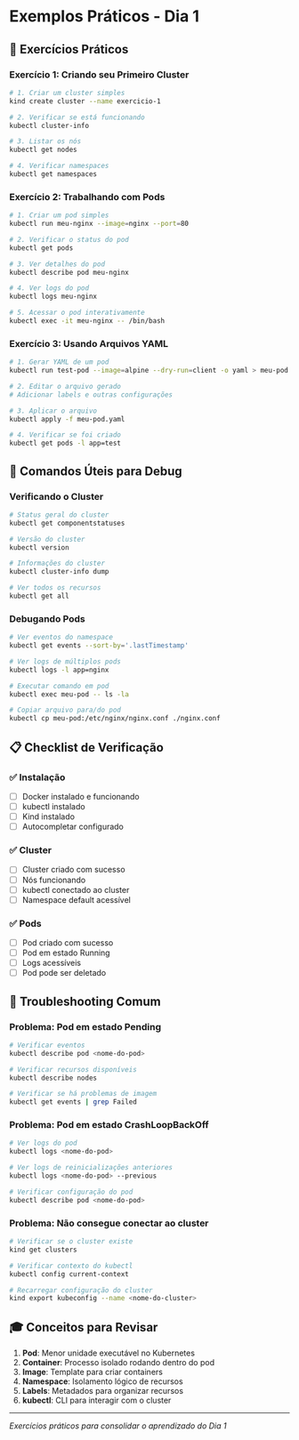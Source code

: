 # Exemplos Práticos - Dia 1

## 🎯 Exercícios Práticos

### Exercício 1: Criando seu Primeiro Cluster

```bash
# 1. Criar um cluster simples
kind create cluster --name exercicio-1

# 2. Verificar se está funcionando
kubectl cluster-info

# 3. Listar os nós
kubectl get nodes

# 4. Verificar namespaces
kubectl get namespaces
```

### Exercício 2: Trabalhando com Pods

```bash
# 1. Criar um pod simples
kubectl run meu-nginx --image=nginx --port=80

# 2. Verificar o status do pod
kubectl get pods

# 3. Ver detalhes do pod
kubectl describe pod meu-nginx

# 4. Ver logs do pod
kubectl logs meu-nginx

# 5. Acessar o pod interativamente
kubectl exec -it meu-nginx -- /bin/bash
```

### Exercício 3: Usando Arquivos YAML

```bash
# 1. Gerar YAML de um pod
kubectl run test-pod --image=alpine --dry-run=client -o yaml > meu-pod.yaml

# 2. Editar o arquivo gerado
# Adicionar labels e outras configurações

# 3. Aplicar o arquivo
kubectl apply -f meu-pod.yaml

# 4. Verificar se foi criado
kubectl get pods -l app=test
```

## 🔧 Comandos Úteis para Debug

### Verificando o Cluster

```bash
# Status geral do cluster
kubectl get componentstatuses

# Versão do cluster
kubectl version

# Informações do cluster
kubectl cluster-info dump

# Ver todos os recursos
kubectl get all
```

### Debugando Pods

```bash
# Ver eventos do namespace
kubectl get events --sort-by='.lastTimestamp'

# Ver logs de múltiplos pods
kubectl logs -l app=nginx

# Executar comando em pod
kubectl exec meu-pod -- ls -la

# Copiar arquivo para/do pod
kubectl cp meu-pod:/etc/nginx/nginx.conf ./nginx.conf
```

## 📋 Checklist de Verificação

### ✅ Instalação
- [ ] Docker instalado e funcionando
- [ ] kubectl instalado
- [ ] Kind instalado
- [ ] Autocompletar configurado

### ✅ Cluster
- [ ] Cluster criado com sucesso
- [ ] Nós funcionando
- [ ] kubectl conectado ao cluster
- [ ] Namespace default acessível

### ✅ Pods
- [ ] Pod criado com sucesso
- [ ] Pod em estado Running
- [ ] Logs acessíveis
- [ ] Pod pode ser deletado

## 🚨 Troubleshooting Comum

### Problema: Pod em estado Pending
```bash
# Verificar eventos
kubectl describe pod <nome-do-pod>

# Verificar recursos disponíveis
kubectl describe nodes

# Verificar se há problemas de imagem
kubectl get events | grep Failed
```

### Problema: Pod em estado CrashLoopBackOff
```bash
# Ver logs do pod
kubectl logs <nome-do-pod>

# Ver logs de reinicializações anteriores
kubectl logs <nome-do-pod> --previous

# Verificar configuração do pod
kubectl describe pod <nome-do-pod>
```

### Problema: Não consegue conectar ao cluster
```bash
# Verificar se o cluster existe
kind get clusters

# Verificar contexto do kubectl
kubectl config current-context

# Recarregar configuração do cluster
kind export kubeconfig --name <nome-do-cluster>
```

## 🎓 Conceitos para Revisar

1. **Pod**: Menor unidade executável no Kubernetes
2. **Container**: Processo isolado rodando dentro do pod
3. **Image**: Template para criar containers
4. **Namespace**: Isolamento lógico de recursos
5. **Labels**: Metadados para organizar recursos
6. **kubectl**: CLI para interagir com o cluster

---

*Exercícios práticos para consolidar o aprendizado do Dia 1*
